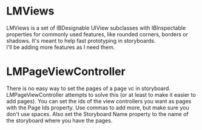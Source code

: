 # LMViews
LMViews is a set of IBDesignable UIView subclasses with IBInspectable properties for commonly used features, like rounded corners, borders or shadows. It's meant to help fast prototyping in storyboards.  
I'll be adding more features as I need them.

# LMPageViewController
There is no easy way to set the pages of a page vc in storyboard. 
LMPageViewController attempts to solve this (or at least to make it easier to add pages).
You can set the ids of the view controllers you want as pages with the Page Ids property. Use commas to add more, but make sure you don't use spaces.
Also set the Storyboard Name property to the name of the storyboard where you have the pages.
